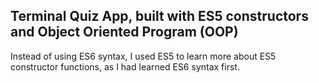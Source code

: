 
## Terminal Quiz App, built with ES5 constructors and Object Oriented Program (OOP)
Instead of using ES6 syntax, I used ES5 to learn more about ES5 constructor functions, as I had learned ES6 syntax first.
